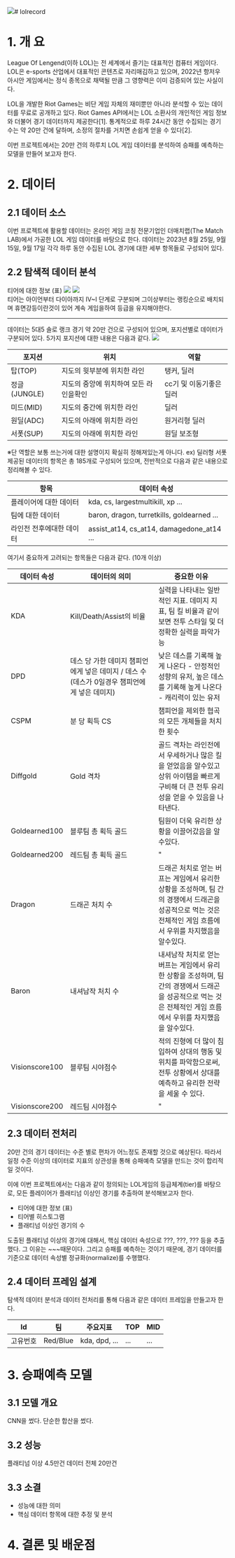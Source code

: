 <img src= https://github.com/seonggegun/lolrecord/assets/79897862/8751e854-c04b-45da-8ba1-1769ff2c2371># lolrecord
# 1. 개 요
League Of Lengend(이하 LOL)는 전 세계에서 즐기는 대표적인 컴퓨터 게임이다. LOL은 e-sports 산업에서 대표적인 콘텐츠로 자리매김하고 있으며, 2022년 항저우 아시안 게임에서는 정식 종목으로 채택될 만큼 그 영향력은 이미 검증되어 있는 사실이다. 

LOL을 개발한 Riot Games는 비단 게임 자체의 재미뿐만 아니라 분석할 수 있는 데이터를 무료로 공개하고 있다. Riot Games API에서는 LOL 소환사의 개인적인 게임 정보와 더불어 경기 데이터까지 제공한다[1]. 통계적으로 하루 24시간 동안 수집되는 경기 수는 약 20만 건에 달하며, 소정의 절차를 거치면 손쉽게 얻을 수 있다[2].

이번 프로젝트에서는 20만 건의 하루치 LOL 게임 데이터를 분석하여 승패를 예측하는 모델을 만들어 보고자 한다.

# 2. 데이터
## 2.1 데이터 소스
이번 프로젝트에 활용할 데이터는 온라인 게임 코칭 전문기업인 더매치랩(The Match LAB)에서 가공한 LOL 게임 데이터를 바탕으로 한다. 데이터는 2023년 8월 25일, 9월 15일, 9월 17일 각각 하루 동안 수집된 LOL 경기에 대한 세부 항목들로 구성되어 있다.

## 2.2 탐색적 데이터 분석
티어에 대한 정보 (표)
  <img src = https://github.com/seonggegun/lolrecord/assets/79897862/78f03c88-4312-4c3c-bf6d-5e58524bc7ae>
  <img src = https://github.com/seonggegun/lolrecord/assets/79897862/9f548192-65b7-4860-abe1-c9c2ab69f151><br>
  티어는 아이언부터 다이아까지 IV~I 단계로 구분되며 그이상부터는 랭킹순으로 배치되며 휴면강등이란것이 있어 계속 게임을하여 등급을 유지해야한다.
<hr>
데이터는 5대5 솔로 랭크 경기 약 20만 건으로 구성되어 있으며, 포지션별로 데이터가 구분되어 있다. 5가지 포지션에 대한 내용은 다음과 같다.

<img src = https://github.com/seonggegun/lolrecord/assets/79897862/0d6dc375-4a51-4b5e-9180-fe89ae0e529a>

| 포지션    |위치|역할|
|--------|---|---|
| 탑(TOP) |지도의 윗부분에 위치한 라인|탱커, 딜러 |
| 정글(JUNGLE) |지도의 중앙에 위치하여 모든 라인을확인|cc기 및 이동기좋은 딜러|
| 미드(MID) |지도의 중간에 위치한 라인| 딜러|
| 원딜(ADC) |지도의 아래에 위치한 라인| 원거리형 딜러|
| 서폿(SUP) |지도의 아래에 위치한 라인| 원딜 보조형|

※단 역할은 보통 쓰는거에 대한 설명이지 확실히 정해져있는게 아니다. ex) 딜러형 서폿 <br>
제공된 데이터의 항목은 총 185개로 구성되어 있으며, 전반적으로 다음과 같은 내용으로 정리해볼 수 있다.

| 항목           | 데이터 속성 |
|--------------|--------|
| 플레이어에 대한 데이터 |kda, cs, largestmultikill, xp ... |
| 팀에 대한 데이터    | baron, dragon, turretkills, goldearned ... |
|라인전 전후에대한 데이터 |assist_at14, cs_at14, damagedone_at14 ...|

여기서 중요하게 고려되는 항목들은 다음과 같다. (10개 이상)

| 데이터 속성 | 데이터의 의미     | 중요한 이유 |
|-------|-------------|--------|
| KDA   | Kill/Death/Assist의 비율|실력을 나타내는 일반적인 지표. 데미지 지표, 팀 킬 비율과 같이 보면 전투 스타일 및 더 정확한 실력을 파악가능|
| DPD |데스 당 가한 데미지  챔피언에게 넣은 데미지 / 데스 수(데스가 0일경우 챔피언에게 넣은 데미지)|낮은 데스를 기록해 높게 나온다 - 안정적인 성향의 유저, 높은 데스를 기록해 높게 나온다 - 캐리력이 있는 유저|
| CSPM | 분 당 획득 CS |챔피언을 제외한 협곡의 모든 개체들을 처치한 횟수|
|Diffgold|Gold 격차|골드 격차는 라인전에서 우세하거나 많은 킬을 얻었음을 알수있고 상위 아이템을 빠르게 구비해 더 큰 전투 유리성을 얻을 수 있음을 나타낸다.|
|Goldearned100|블루팀 총 획득 골드|팀원이 더욱 유리한 상황을 이끌어갔음을 알수있다.|
|Goldearned200|레드팀 총 획득 골드|"|
|Dragon|드래곤 처치 수|드래곤 처치로 얻는 버프는 게임에서 유리한 상황을 조성하며, 팀 간의 경쟁에서 드래곤을 성공적으로 먹는 것은 전체적인 게임 흐름에서 우위를 차지했음을 알수있다.|
|Baron|내셔남작 처치 수|내셔남작 처치로 얻는 버프는 게임에서 유리한 상황을 조성하며, 팀 간의 경쟁에서 드래곤을 성공적으로 먹는 것은 전체적인 게임 흐름에서 우위를 차지했음을 알수있다.|
|Visionscore100|블루팀 시야점수|적의 진형에 더 많이 침입하여 상대의 행동 및 위치를 파악함으로써, 전투 상황에서 상대를 예측하고 유리한 전략을 세울 수 있다.|
|Visionscore200|레드팀 시야점수|"|

## 2.3 데이터 전처리
20만 건의 경기 데이터는 수준 별로 편차가 어느정도 존재할 것으로 예상된다. 따라서 일정 수준 이상의 데이터로 지표의 상관성을 통해 승패예측 모델을 만드는 것이 합리적일 것이다.

이에 이번 프로젝트에서는 다음과 같이 정의되는 LOL게임의 등급체계(tier)를 바탕으로, 모든 플레이어가 플래티넘 이상인 경기를 추출하여 분석해보고자 한다.

* 티어에 대한 정보 (표)
* 티어별 히스토그램
* 플래티넘 이상인 경기의 수

도출된 플래티넘 이상의 경기에 대해서, 핵심 데이터 속성으로 ???, ???, ??? 등을 추출했다. 그 이유는 ~~~때문이다. 그리고 승패를 예측하는 것이기 때문에, 경기 데이터를 기준으로 데이터 속성별 정규화(normalize)를 수행했다. 

## 2.4 데이터 프레임 설계

탐색적 데이터 분석과 데이터 전처리를 통해 다음과 같은 데이터 프레임을 만들고자 한다.

| Id  | 팀  | 주요지표 | TOP |MID|
|-----|-----|---------|-----|---|
| 고유번호 | Red/Blue | kda, dpd, ...| ... |...|

# 3. 승패예측 모델

## 3.1 모델 개요
CNN을 썼다. 단순한 합산을 썼다.

## 3.2 성능
플래티넘 이상 4.5만건
데이터 전체 20만건

## 3.3 소결
* 성능에 대한 의미
* 핵심 데이터 항목에 대한 추정 및 분석

# 4. 결론 및 배운점
